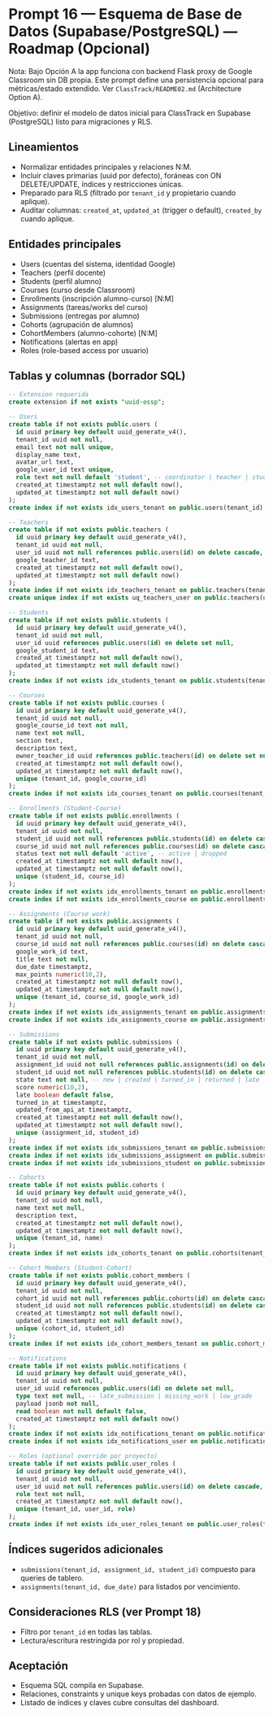 # Prompt 16 — Esquema de Base de Datos (Supabase/PostgreSQL) — Roadmap (Opcional)

Nota: Bajo Opción A la app funciona con backend Flask proxy de Google Classroom sin DB propia. Este prompt define una persistencia opcional para métricas/estado extendido. Ver `ClassTrack/README02.md` (Architecture Option A).

Objetivo: definir el modelo de datos inicial para ClassTrack en Supabase (PostgreSQL) listo para migraciones y RLS.

## Lineamientos
- Normalizar entidades principales y relaciones N:M.
- Incluir claves primarias (uuid por defecto), foráneas con ON DELETE/UPDATE, índices y restricciones únicas.
- Preparado para RLS (filtrado por `tenant_id` y propietario cuando aplique).
- Auditar columnas: `created_at`, `updated_at` (trigger o default), `created_by` cuando aplique.

## Entidades principales
- Users (cuentas del sistema, identidad Google)
- Teachers (perfil docente)
- Students (perfil alumno)
- Courses (curso desde Classroom)
- Enrollments (inscripción alumno-curso) [N:M]
- Assignments (tareas/works del curso)
- Submissions (entregas por alumno)
- Cohorts (agrupación de alumnos)
- CohortMembers (alumno-cohorte) [N:M]
- Notifications (alertas en app)
- Roles (role-based access por usuario)

## Tablas y columnas (borrador SQL)

```sql
-- Extension requerida
create extension if not exists "uuid-ossp";

-- Users
create table if not exists public.users (
  id uuid primary key default uuid_generate_v4(),
  tenant_id uuid not null,
  email text not null unique,
  display_name text,
  avatar_url text,
  google_user_id text unique,
  role text not null default 'student', -- coordinator | teacher | student
  created_at timestamptz not null default now(),
  updated_at timestamptz not null default now()
);
create index if not exists idx_users_tenant on public.users(tenant_id);

-- Teachers
create table if not exists public.teachers (
  id uuid primary key default uuid_generate_v4(),
  tenant_id uuid not null,
  user_id uuid not null references public.users(id) on delete cascade,
  google_teacher_id text,
  created_at timestamptz not null default now(),
  updated_at timestamptz not null default now()
);
create index if not exists idx_teachers_tenant on public.teachers(tenant_id);
create unique index if not exists uq_teachers_user on public.teachers(user_id);

-- Students
create table if not exists public.students (
  id uuid primary key default uuid_generate_v4(),
  tenant_id uuid not null,
  user_id uuid references public.users(id) on delete set null,
  google_student_id text,
  created_at timestamptz not null default now(),
  updated_at timestamptz not null default now()
);
create index if not exists idx_students_tenant on public.students(tenant_id);

-- Courses
create table if not exists public.courses (
  id uuid primary key default uuid_generate_v4(),
  tenant_id uuid not null,
  google_course_id text not null,
  name text not null,
  section text,
  description text,
  owner_teacher_id uuid references public.teachers(id) on delete set null,
  created_at timestamptz not null default now(),
  updated_at timestamptz not null default now(),
  unique (tenant_id, google_course_id)
);
create index if not exists idx_courses_tenant on public.courses(tenant_id);

-- Enrollments (Student-Course)
create table if not exists public.enrollments (
  id uuid primary key default uuid_generate_v4(),
  tenant_id uuid not null,
  student_id uuid not null references public.students(id) on delete cascade,
  course_id uuid not null references public.courses(id) on delete cascade,
  status text not null default 'active', -- active | dropped
  created_at timestamptz not null default now(),
  updated_at timestamptz not null default now(),
  unique (student_id, course_id)
);
create index if not exists idx_enrollments_tenant on public.enrollments(tenant_id);
create index if not exists idx_enrollments_course on public.enrollments(course_id);

-- Assignments (Course work)
create table if not exists public.assignments (
  id uuid primary key default uuid_generate_v4(),
  tenant_id uuid not null,
  course_id uuid not null references public.courses(id) on delete cascade,
  google_work_id text,
  title text not null,
  due_date timestamptz,
  max_points numeric(10,2),
  created_at timestamptz not null default now(),
  updated_at timestamptz not null default now(),
  unique (tenant_id, course_id, google_work_id)
);
create index if not exists idx_assignments_tenant on public.assignments(tenant_id);
create index if not exists idx_assignments_course on public.assignments(course_id);

-- Submissions
create table if not exists public.submissions (
  id uuid primary key default uuid_generate_v4(),
  tenant_id uuid not null,
  assignment_id uuid not null references public.assignments(id) on delete cascade,
  student_id uuid not null references public.students(id) on delete cascade,
  state text not null, -- new | created | turned_in | returned | late
  score numeric(10,2),
  late boolean default false,
  turned_in_at timestamptz,
  updated_from_api_at timestamptz,
  created_at timestamptz not null default now(),
  updated_at timestamptz not null default now(),
  unique (assignment_id, student_id)
);
create index if not exists idx_submissions_tenant on public.submissions(tenant_id);
create index if not exists idx_submissions_assignment on public.submissions(assignment_id);
create index if not exists idx_submissions_student on public.submissions(student_id);

-- Cohorts
create table if not exists public.cohorts (
  id uuid primary key default uuid_generate_v4(),
  tenant_id uuid not null,
  name text not null,
  description text,
  created_at timestamptz not null default now(),
  updated_at timestamptz not null default now(),
  unique (tenant_id, name)
);
create index if not exists idx_cohorts_tenant on public.cohorts(tenant_id);

-- Cohort Members (Student-Cohort)
create table if not exists public.cohort_members (
  id uuid primary key default uuid_generate_v4(),
  tenant_id uuid not null,
  cohort_id uuid not null references public.cohorts(id) on delete cascade,
  student_id uuid not null references public.students(id) on delete cascade,
  created_at timestamptz not null default now(),
  updated_at timestamptz not null default now(),
  unique (cohort_id, student_id)
);
create index if not exists idx_cohort_members_tenant on public.cohort_members(tenant_id);

-- Notifications
create table if not exists public.notifications (
  id uuid primary key default uuid_generate_v4(),
  tenant_id uuid not null,
  user_id uuid references public.users(id) on delete set null,
  type text not null, -- late_submission | missing_work | low_grade
  payload jsonb not null,
  read boolean not null default false,
  created_at timestamptz not null default now()
);
create index if not exists idx_notifications_tenant on public.notifications(tenant_id);
create index if not exists idx_notifications_user on public.notifications(user_id);

-- Roles (optional override por proyecto)
create table if not exists public.user_roles (
  id uuid primary key default uuid_generate_v4(),
  tenant_id uuid not null,
  user_id uuid not null references public.users(id) on delete cascade,
  role text not null,
  created_at timestamptz not null default now(),
  unique (tenant_id, user_id, role)
);
create index if not exists idx_user_roles_tenant on public.user_roles(tenant_id);
```

## Índices sugeridos adicionales
- `submissions(tenant_id, assignment_id, student_id)` compuesto para queries de tablero.
- `assignments(tenant_id, due_date)` para listados por vencimiento.

## Consideraciones RLS (ver Prompt 18)
- Filtro por `tenant_id` en todas las tablas.
- Lectura/escritura restringida por rol y propiedad.

## Aceptación
- Esquema SQL compila en Supabase.
- Relaciones, constraints y unique keys probadas con datos de ejemplo.
- Listado de índices y claves cubre consultas del dashboard.

